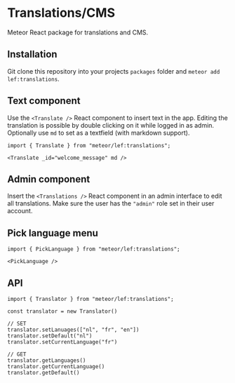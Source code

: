 # Translations/CMS

Meteor React package for translations and CMS.

## Installation

Git clone this repository into your projects `packages` folder and `meteor add lef:translations`.

## Text component

Use the `<Translate />` React component to insert text in the app. Editing the translation is possible by double clicking on it while logged in as admin. Optionally use `md` to set as a textfield (with markdown support).

```JSX
import { Translate } from "meteor/lef:translations";

<Translate _id="welcome_message" md />
```

## Admin component

Insert the `<Translations />` React component in an admin interface to edit all translations. Make sure the user has the `"admin"` role set in their user account.

## Pick language menu

```JSX
import { PickLanguage } from "meteor/lef:translations";

<PickLanguage />
```

## API

```JSX
import { Translator } from "meteor/lef:translations";

const translator = new Translator()

// SET
translator.setLanuages(["nl", "fr", "en"])
translator.setDefault("nl")
translator.setCurrentLanguage("fr")

// GET
translator.getLanguages()
translator.getCurrentLanguage()
translator.getDefault()
```
